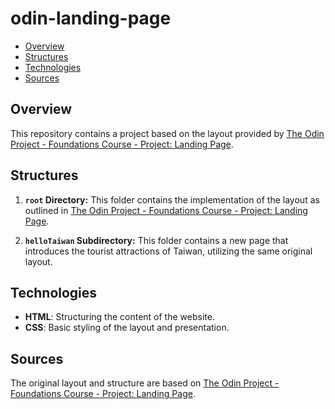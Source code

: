 # odin-landing-page

- [Overview](#overview)
- [Structures](#structures)
- [Technologies](#technologies)
- [Sources](#sources)

## Overview
This repository contains a project based on the layout provided by [The Odin Project - Foundations Course - Project: Landing Page](https://www.theodinproject.com/lessons/foundations-landing-page).

## Structures
1. **`root` Directory:**
   This folder contains the implementation of the layout as outlined in [The Odin Project - Foundations Course - Project: Landing Page](https://www.theodinproject.com/lessons/foundations-landing-page).

2. **`helloTaiwan` Subdirectory:**
   This folder contains a new page that introduces the tourist attractions of Taiwan, utilizing the same original layout.

## Technologies
- **HTML**: Structuring the content of the website.
- **CSS**: Basic styling of the layout and presentation.

## Sources
The original layout and structure are based on [The Odin Project - Foundations Course - Project: Landing Page](https://www.theodinproject.com/lessons/foundations-landing-page).